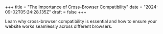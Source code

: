 +++
title = "The Importance of Cross-Browser Compatibility"
date = "2024-09-02T05:24:28.135Z"
draft = false
+++

  Learn why cross-browser compatibility is essential and how to ensure your website works seamlessly across different browsers.
        